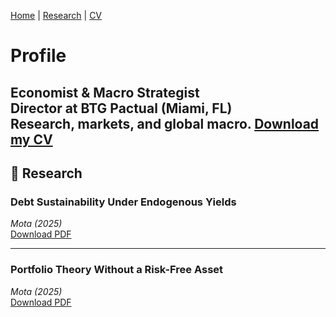 [Home](./) | [Research](research.md) | [CV](cv.pdf)

# Profile

Economist & Macro Strategist  
Director at BTG Pactual (Miami, FL)  
Research, markets, and global macro.
[Download my CV](papers/Professional_CV%20(1).pdf)
---

## 📄 Research

### Debt Sustainability Under Endogenous Yields  
*Mota (2025)*  
[Download PDF](papers/Mota%20(2025)%20-%20Debt%20Sustainability%20Under%20Endogenous%20Yields%20.pdf)

---

### Portfolio Theory Without a Risk-Free Asset  
*Mota (2025)*  
[Download PDF](papers/Mota%20(2027)%20-%20Portfolio%20Theory%20without%20a%20Risk-Free%20Asset.pdf)





